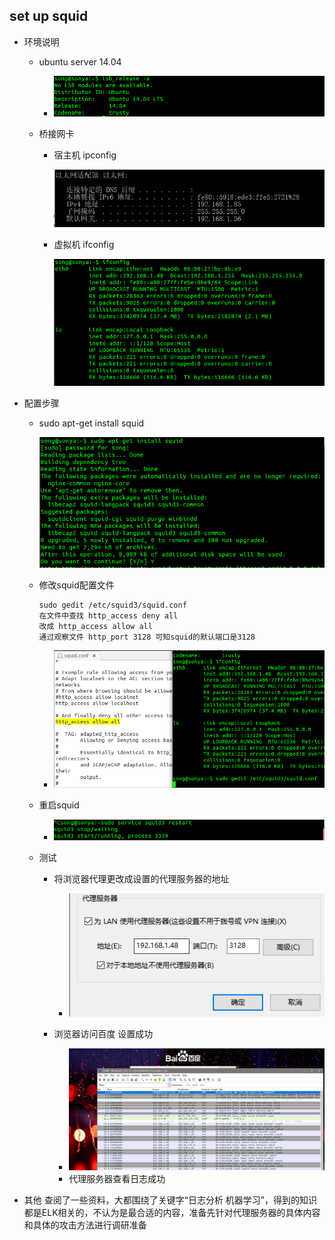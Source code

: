 ## set up squid

- 环境说明

  - ubuntu server 14.04

    - ![lsb](lsb.PNG)

  - 桥接网卡

    - 宿主机  ipconfig

      ![ipconfig](ipconfig.PNG)

    - 虚拟机 ifconfig

      ![ifconfig](ifconfig.PNG)

- 配置步骤

  - sudo apt-get install squid

    ![squid_install](squid_install.PNG)

  - 修改squid配置文件

    ```
    sudo gedit /etc/squid3/squid.conf
    在文件中查找 http_access deny all
    改成 http_access allow all 
    通过观察文件 http_port 3128 可知squid的默认端口是3128
    ```

    - ![allow_all](allow_all.PNG)

  - 重启squid

    - ![restart](restart.PNG)

  - 测试

    - 将浏览器代理更改成设置的代理服务器的地址

      - ![proxy](proxy.PNG)
    - 浏览器访问百度 设置成功

      - ![test](test.PNG)
      - 代理服务器查看日志成功

- 其他
	查阅了一些资料，大都围绕了关键字“日志分析 机器学习”，得到的知识都是ELK相关的，不认为是最合适的内容，准备先针对代理服务器的具体内容和具体的攻击方法进行调研准备
